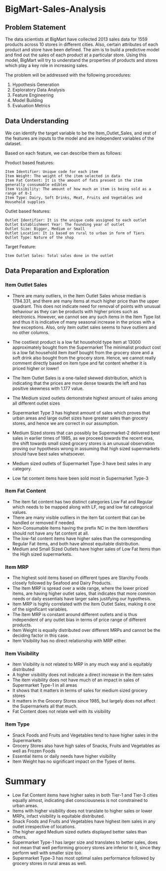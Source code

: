 # BigMart-Sales-Analysis

## Problem Statement

The data scientists at BigMart have collected 2013 sales data for 1559 products across 10 stores in different cities. Also, certain attributes of each product and store have been defined. The aim is to build a predictive model and find out the sales of each product at a particular store. Using this model, BigMart will try to understand the properties of products and stores which play a key role in increasing sales.

The problem will be addressed with the following procedures:

1. Hypothesis Generation
2. Exploratory Data Analysis
3. Feature Engineering
4. Model Building
5. Evaluation Metrics

## Data Understanding

We can identify the target variable to be the Item_Outlet_Sales, and rest of the features are inputs to the model and are independent variables of the dataset.

Based on each feature, we can describe them as follows:

Product based features:

    Item Identifier: Unique code for each item
    Item Weight: The weight of the item selected in data
    Item Fat Content: It is the amount of fats present in the item generally consumable edibles
    Item Visibility: The amount of how much an item is being sold as a range of 0-1
    Item Type: Dairy, Soft Drinks, Meat, Fruits and Vegetables and Household supplies

Outlet based features:

    Outlet Identifier: It is the unique code assigned to each outlet
    Outlet Establishment Year: The founding year of outlet
    Outlet Size: Bigger, Medium or Small
    Outlet Location: It is based on rural to urban in form of Tiers
    Outlet Type: Nature of the shop

Target Feature:

    Item Outlet Sales: Total sales done in the outlet
    
## Data Preparation and Exploration

### Item Outlet Sales

- There are many outliers, in the Item Outlet Sales whose median is 1794.331, and there are many items at much higher price than the upper quadrant. This does not indicate need for removal of points with unusual behaviour as they can be products with higher prices such as electronics. However, we cannot see any such items in the Item Type list and thus it is indicative of many seasonal increase in the prices with a few exceptions. Also, only item outlet sales seems to have outliers and no other columns.

- The costliest product is a low fat household type item at 13000 approximately bought from the Supermarket The minimalist product cost is a low fat household item itself bought from the grocery store and a soft drink also bought from the grocery store. Hence, we cannot really comment directly based on item type and fat content whether it is priced higher or lower!

- The Item Outlet Sales is a one-tailed skewed distribution, which is indicating that the prices are more dense towards the left and has positive skewness with 1.177 value.

- The Medium sized outlets demonstrate highest amount of sales among all different outlet sizes

- Supermarket Type 3 has highest amount of sales which proves that urban areas and large outlet sizes have greater sales than grocery stores, and hence we are correct in our assumption.

- Medium Sized stores that can possibly be Supermarket-2 delivered best sales in earlier times of 1985, as we proceed towards the recent eras, the shift towards small sized grocery stores is an unusual observation proving our hypothesis wrong in assuming that high sized supermarkets should have best sales whatsoever.

- Medium sized outlets of Supermarket Type-3 have best sales in any category.
- Low fat content items have been sold most in Supermarket Type-3

### Item Fat Content

- The item fat content has two distinct categories Low Fat and Regular which needs to be mapped along with LF, reg and low fat categorical values.
- There are many visible outliers in the item fat content that can be handled or removed if needed.
- Non-Consumable items having the prefix NC in the Item Identifiers should not have any fat content at all.
- The low-fat content items have higher sales than the corresponding Regular Fat items, and both have almost equitable distribution.
- Medium and Small Sized Outlets have higher sales of Low Fat Items than the High sized supermarkets.

### Item MRP

- The highest sold items based on different types are Starchy Foods closely followed by Seafood and Dairy Products.
- The Item MRP is spread over a wide range, where the lower priced items, are having higher outlet sales, that indicates that more common needs or daily essentials have larger sales justifying our hypothesis.
- Item MRP is highly correlated with the Item Outlet Sales, making it one of the significant variables.
- The Item MRP is constant around different outlets and is thus independent of any outlet bias in terms of price range of different products.
- Item Weight is equally distributed over different MRPs and cannot be the deciding factor in this case.
- Item Visibility has no direct relationship with MRP either.

### Item Visibility

- Item Visibility is not related to MRP in any much way and is equitably distributed
- A higher visibility does not indicate a direct increase in the item sales
- The item visibility does not have much of an impact in sales of Supermarket Type-1 in all areas
- It shows that it matters in terms of sales for medium sized grocery stores
- It matters in the Grocery Stores since 1985, but largely does not affect the Supermarkets all that much.
- Fat Content does not relate well with its visibility

### Item Type

- Snack Foods and Fruits and Vegetables tend to have higher sales in the Supermarkets
- Grocery Stores also have high sales of Snacks, Fruits and Vegetables as well as Frozen Foods
- Essential items or daily needs have higher visibility
- Item Weight has no significant impact on the Types of items.

# Summary

- Low Fat Content items have higher sales in both Tier-1 and Tier-3 cities equally almost, indicating diet consciousness is not constrained to urban areas.
- Items with higher visibility does not translate to higher sales or lower MRPs, infact visibility is equitable distributed.
- Snack Foods and Fruits and Vegetables have highest item sales in any outlet irrespective of locations.
- The higher aged Medium sized outlets displayed better sales than others.
- Supermarket Type-1 has larger size and translates to better sales, does not mean that well performing grocery stores are inferior to it, since they perform well with smaller size too.
- Supermarket Type-3 has most optimal sales performance followed by grocery stores in rural areas as well.
